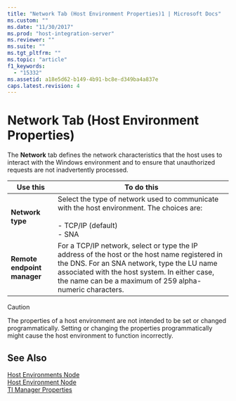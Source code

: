 ```yaml
---
title: "Network Tab (Host Environment Properties)1 | Microsoft Docs"
ms.custom: ""
ms.date: "11/30/2017"
ms.prod: "host-integration-server"
ms.reviewer: ""
ms.suite: ""
ms.tgt_pltfrm: ""
ms.topic: "article"
f1_keywords: 
  - "15332"
ms.assetid: a18e5d62-b149-4b91-bc8e-d349ba4a837e
caps.latest.revision: 4
---
```

# Network Tab (Host Environment Properties)
The **Network** tab defines the network characteristics that the host uses to interact with the Windows environment and to ensure that unauthorized requests are not inadvertently processed.  
  
|Use this|To do this|  
|--------------|----------------|  
|**Network type**|Select the type of network used to communicate with the host environment. The choices are:<br /><br /> -   TCP/IP (default)<br />-   SNA|  
|**Remote endpoint manager**|For a TCP/IP network, select or type the IP address of the host or the host name registered in the DNS. For an SNA network, type the LU name associated with the host system. In either case, the name can be a maximum of 259 alpha-numeric characters.|  
  
> [!CAUTION]
>  The properties of a host environment are not intended to be set or changed programmatically. Setting or changing the properties programmatically might cause the host environment to function incorrectly.  
  
## See Also  
 [Host Environments Node](../HIS2010/host-environments-node2.md)   
 [Host Environment Node](../HIS2010/host-environment-node2.md)   
 [TI Manager Properties](../HIS2010/ti-manager-properties1.md)